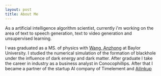 ```yaml
---
layout: post
title: About Me
---
```


As a artificial intelligence algorithm scientist, currently i'm working on the area of text to speech generation, text to video generation and unsupervised learning. 

I was graduated as a MS. of physics with [Wang, Anzhong](https://www.baylor.edu/physics/index.php?id=68588) at Baylor University. I studied the numerical simulation of the formation of blackhole under the influence of dark energy and dark matter. After graduate I take the career in industry as a business analyst in Conocophillips. After that I became a partner of the startup AI company of Timelement and [Ailinkup](www.ailinkup.cn)
